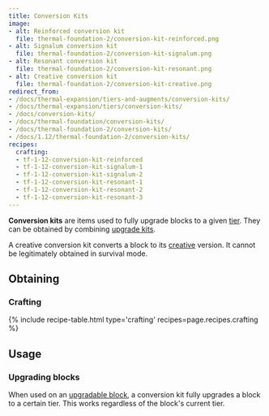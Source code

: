 ```yaml
---
title: Conversion Kits
image:
- alt: Reinforced conversion kit
  file: thermal-foundation-2/conversion-kit-reinforced.png
- alt: Signalum conversion kit
  file: thermal-foundation-2/conversion-kit-signalum.png
- alt: Resonant conversion kit
  file: thermal-foundation-2/conversion-kit-resonant.png
- alt: Creative conversion kit
  file: thermal-foundation-2/conversion-kit-creative.png
redirect_from:
- /docs/thermal-expansion/tiers-and-augments/conversion-kits/
- /docs/thermal-expansion/tiers/conversion-kits/
- /docs/conversion-kits/
- /docs/thermal-foundation/conversion-kits/
- /docs/thermal-foundation-2/conversion-kits/
- /docs/1.12/thermal-foundation-2/conversion-kits/
recipes:
  crafting:
  - tf-1-12-conversion-kit-reinforced
  - tf-1-12-conversion-kit-signalum-1
  - tf-1-12-conversion-kit-signalum-2
  - tf-1-12-conversion-kit-resonant-1
  - tf-1-12-conversion-kit-resonant-2
  - tf-1-12-conversion-kit-resonant-3
---
```


**Conversion kits** are items used to fully upgrade blocks to a given
[tier](../tiers/). They can be obtained by combining [upgrade
kits](../upgrade-kits/).

A creative conversion kit converts a block to its
[creative](../tiers/#list-of-tiers) version. It cannot be legitimately
obtained in survival mode.


Obtaining
---------

### Crafting
{% include recipe-table.html type='crafting' recipes=page.recipes.crafting %}


Usage
-----

### Upgrading blocks
When used on an [upgradable block](../tiers/#upgrading), a conversion kit
fully upgrades a block to a certain tier. This works regardless of the block's
current tier.
